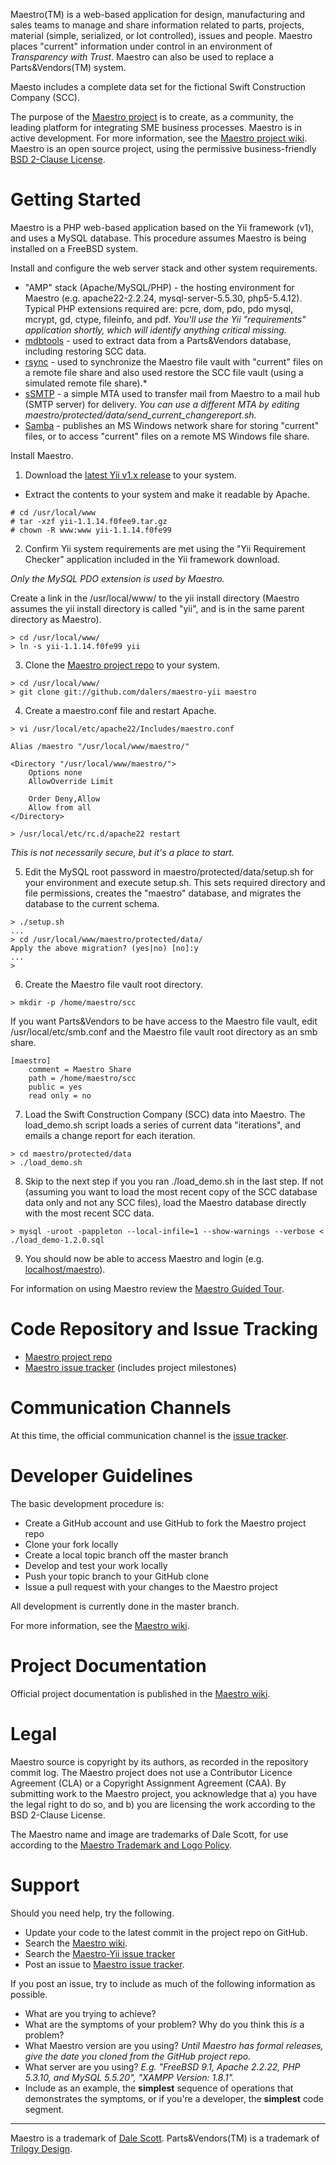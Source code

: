 Maestro(TM) is a web-based application for design, manufacturing and sales teams to manage and share information related to parts, projects, material (simple, serialized, or lot controlled), issues and people. Maestro places "current" information under control in an environment of *Transparency with Trust*. Maestro can also be used to replace a Parts&Vendors(TM) system.

Maesto includes a complete data set for the fictional Swift Construction Company (SCC). 

The purpose of the [Maestro project](https://github.com/dalers/maestro) is to create, as a community, the leading platform for integrating SME business processes. Maestro is in active development. For more information, see the [Maestro project wiki](https://github.com/dalers/maestro/wiki). Maestro is an open source project, using the permissive business-friendly [BSD 2-Clause License](http://opensource.org/licenses/BSD-2-Clause).

Getting Started
===============
Maestro is a PHP web-based application based on the Yii framework (v1), and uses a MySQL database. This procedure assumes Maestro is being installed on a FreeBSD system.

Install and configure the web server stack and other system requirements.

* "AMP" stack (Apache/MySQL/PHP) - the hosting environment for Maestro (e.g. apache22-2.2.24, mysql-server-5.5.30, php5-5.4.12). Typical PHP extensions required are: pcre, dom, pdo, pdo mysql, mcrypt, gd, ctype, fileinfo, and pdf. *You'll use the Yii "requirements" application shortly, which will identify anything critical missing.*
* [mdbtools](https://github.com/brianb/mdbtools) - used to extract data from a Parts&Vendors database, including restoring SCC data.
* [rsync](http://rsync.samba.org/) - used to synchronize the Maestro file vault with "current" files on a remote file share and also used restore the SCC file vault (using a simulated remote file share).*
* [sSMTP](http://packages.debian.org/stable/mail/ssmtp) - a simple MTA used to transfer mail from Maestro to a mail hub (SMTP server) for delivery. *You can use a different MTA by editing maestro/protected/data/send_current_changereport.sh.*
* [Samba](http://www.samba.org) - publishes an MS Windows network share for storing "current" files, or to access "current" files on a remote MS Windows file share.

Install Maestro.

1) Download the [latest Yii v1.x release](http://www.yiiframework.com) to your system.

* Extract the contents to your system and make it readable by Apache.

```
# cd /usr/local/www
# tar -xzf yii-1.1.14.f0fee9.tar.gz
# chown -R www:www yii-1.1.14.f0fe99
```

2) Confirm Yii system requirements are met using the "Yii Requirement Checker" application included in the Yii framework download.

*Only the MySQL PDO extension is used by Maestro.*

Create a link in the /usr/local/www/ to the yii install directory (Maestro assumes the yii install directory is called "yii", and is in the same parent directory as Maestro).

```
> cd /usr/local/www/
> ln -s yii-1.1.14.f0fe99 yii
```

3) Clone the [Maestro project repo](https://github.com/dalers/maestro-yii) to your system.

```
> cd /usr/local/www/
> git clone git://github.com/dalers/maestro-yii maestro
```

4) Create a maestro.conf file and restart Apache.

```
> vi /usr/local/etc/apache22/Includes/maestro.conf

Alias /maestro "/usr/local/www/maestro/"

<Directory "/usr/local/www/maestro/">
    Options none
    AllowOverride Limit

    Order Deny,Allow
    Allow from all
</Directory>

> /usr/local/etc/rc.d/apache22 restart
```

*This is not necessarily secure, but it's a place to start.*

5) Edit the MySQL root password in maestro/protected/data/setup.sh for your environment and execute setup.sh. This sets required directory and file permissions, creates the "maestro" database, and migrates the database to the current schema.

```
> ./setup.sh
...
> cd /usr/local/www/maestro/protected/data/
Apply the above migration? (yes|no) [no]:y
...
>
```

6) Create the Maestro file vault root directory.

```
> mkdir -p /home/maestro/scc
```

If you want Parts&Vendors to be have access to the Maestro file vault, edit /usr/local/etc/smb.conf and the Maestro file vault root directory as an smb share.

```
[maestro]
    comment = Maestro Share
    path = /home/maestro/scc
    public = yes
    read only = no
```

7) Load the Swift Construction Company (SCC) data into Maestro. The load_demo.sh script loads a series of current data "iterations", and emails a change report for each iteration.

```
> cd maestro/protected/data
> ./load_demo.sh
```

8) Skip to the next step if you you ran ./load_demo.sh in the last step. If not (assuming you want to load the most recent copy of the SCC database data only and not any SCC files), load the Maestro database directly with the most recent SCC data.

```
> mysql -uroot -pappleton --local-infile=1 --show-warnings --verbose < ./load_demo-1.2.0.sql
```

9) You should now be able to access Maestro and login (e.g. [localhost/maestro](http://localhost/maestro)).

For information on using Maestro review the [Maestro Guided Tour](http://github.com/dalers/maestro/wiki/Guided-tour).

Code Repository and Issue Tracking
==================================
* [Maestro project repo](https://github.com/dalers/maestro-yii)
* [Maestro issue tracker](https://github.com/dalers/maestro-yii/issues) (includes project milestones)

Communication Channels
======================
At this time, the official communication channel is the [issue tracker](https://github.com/dalers/maestro-yii/issues).

Developer Guidelines
====================
The basic development procedure is:
* Create a GitHub account and use GitHub to fork the Maestro project repo
* Clone your fork locally
* Create a local topic branch off the master branch
* Develop and test your work locally
* Push your topic branch to your GitHub clone
* Issue a pull request with your changes to the Maestro project

All development is currently done in the master branch.

For more information, see the [Maestro wiki](https://github.com/dalers/maestro/wiki).

Project Documentation
=====================
Official project documentation is published in the [Maestro wiki](https://github.com/dalers/maestro/wiki/).

Legal
=====
Maestro source is copyright by its authors, as recorded in the repository commit log. The Maestro project does not use a Contributor Licence Agreement (CLA) or a Copyright Assignment Agreement (CAA). By submitting work to the Maestro project, you acknowledge that a) you have the legal right to do so, and b) you are licensing the work according to the BSD 2-Clause License.

The Maestro name and image are trademarks of Dale Scott, for use according to the [Maestro Trademark and Logo Policy](https://github.com/dalers/maestro/wiki/Trademark-and-logo-policy).

Support
=======
Should you need help, try the following.

* Update your code to the latest commit in the project repo on GitHub.
* Search the [Maestro wiki](https://github.com/dalers/maestro/wiki/).
* Search the [Maestro-Yii issue tracker](https://github.com/dalers/maestro-yii/issues)
* Post an issue to [Maestro issue tracker](https://github.com/dalers/maestro-yii/issues).

If you post an issue, try to include as much of the following information as possible.

* What are you trying to achieve?
* What are the symptoms of your problem? Why do you think this  *is* a problem?
* What Maestro version are you using? *Until Maestro has formal releases, give the date you cloned from the GitHub project repo.*
* What server are you using? *E.g. "FreeBSD 9.1, Apache 2.2.22, PHP 5.3.10, and MySQL 5.5.20", "XAMPP Version: 1.8.1".*
* Include as an example, the **simplest** sequence of operations that demonstrates the symptoms, or if you're a developer, the **simplest** code segment.

---

Maestro is a trademark of [Dale Scott](http://www.dalescott.net). Parts&Vendors(TM) is a trademark of [Trilogy Design](http://www.trilogydesign.com).
